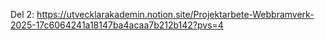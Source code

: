 Del 2:
https://utvecklarakademin.notion.site/Projektarbete-Webbramverk-2025-17c6064241a18147ba4acaa7b212b142?pvs=4
